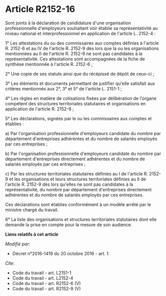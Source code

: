 # Article R2152-16

Sont joints à la déclaration de candidature d'une organisation professionnelle d'employeurs souhaitant voir établie sa
représentativité au niveau national et interprofessionnel en application de l'article L. 2152-4 : 

1° Les attestations du ou des commissaires aux comptes définies à l'article R. 2152-6 et au IV de l'article R. 2152-9 dès
lors que la ou les organisations mentionnées au II de l'article R. 2152-9 ne sont pas candidates à la représentativité. Ces
attestations sont accompagnées de la fiche de synthèse mentionnée à l'article R. 2152-6 ; 

2° Une copie de ses statuts ainsi que du récépissé de dépôt de ceux-ci ; 

3° Les éléments et documents permettant de justifier qu'elle satisfait aux critères mentionnés aux 2°, 3° et 5° de l'article
L. 2151-1 ; 

4° Les règles en matière de cotisations fixées par délibération de l'organe compétent des structures territoriales
statutaires et organisations en application de l'article R. 2152-9 ; 

5° Les déclarations, signées par le ou les commissaires aux comptes et établies : 

a) Par l'organisation professionnelle d'employeurs candidate du nombre par département d'entreprises adhérentes et du nombre
de salariés employés par ces entreprises ; 

b) Par l'organisation professionnelle d'employeurs candidate du nombre par département d'entreprises directement adhérentes
et du nombre de salariés employés par ces entreprises ; 

c) Par les structures territoriales statutaires définies au I de l'article R. 2152-9 et les organisations et leurs structures
territoriales définies au II de l'article R. 2152-9 dès lors qu'elles ne sont pas candidates à la représentativité, du nombre
par département d'entreprises directement adhérentes et du nombre de salariés employés par ces entreprises. 

Ces déclarations sont établies conformément à un modèle arrêté par le ministre chargé du travail. 

6° La liste des organisations et structures territoriales statutaires dont elle demande la prise en compte pour la mesure de
son audience.

**Liens relatifs à cet article**

_Modifié par_:

  - Décret n°2016-1419 du 20 octobre 2016 - art. 1

_Cite_:

  - Code du travail - art. L2151-1
  - Code du travail - art. L2152-4
  - Code du travail - art. R2152-6 (V)
  - Code du travail - art. R2152-9 (V)
